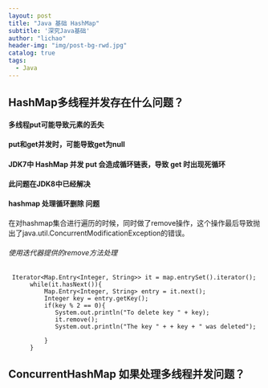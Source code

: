 ```yaml
---
layout: post
title: "Java 基础 HashMap"
subtitle: '深究Java基础'
author: "lichao"
header-img: "img/post-bg-rwd.jpg"
catalog: true
tags:
  - Java 
---
```


## HashMap多线程并发存在什么问题？
#### 多线程put可能导致元素的丢失
#### put和get并发时，可能导致get为null
#### JDK7中 HashMap 并发 put 会造成循环链表，导致 get 时出现死循环
**此问题在JDK8中已经解决**

#### hashmap 处理循环删除 问题
在对hashmap集合进行遍历的时候，同时做了remove操作，这个操作最后导致抛出了java.util.ConcurrentModificationException的错误。

###### 使用迭代器提供的remove方法处理

```
 Iterator<Map.Entry<Integer, String>> it = map.entrySet().iterator();
      while(it.hasNext()){
          Map.Entry<Integer, String> entry = it.next();
          Integer key = entry.getKey();
          if(key % 2 == 0){
         	 System.out.println("To delete key " + key);
         	 it.remove();    
         	 System.out.println("The key " + + key + " was deleted");

          }
      }
```


## ConcurrentHashMap 如果处理多线程并发问题？